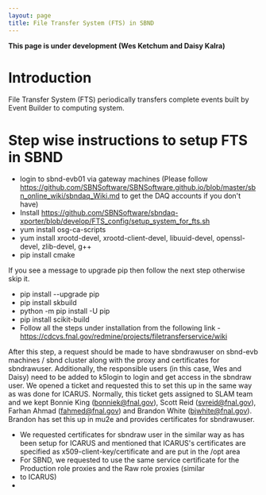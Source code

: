 ```yaml
---
layout: page
title: File Transfer System (FTS) in SBND
---
```


**This page is under development (Wes Ketchum and Daisy Kalra)**

**Introduction**
========================================================================================================================
File Transfer System (FTS) periodically transfers complete events built by Event Builder to computing system. 

**Step wise instructions to setup FTS in SBND**
========================================================================================================================

* login to sbnd-evb01 via gateway machines (Please follow https://github.com/SBNSoftware/SBNSoftware.github.io/blob/master/sbn_online_wiki/sbndaq_Wiki.md to get the DAQ accounts if you don't have)
* Install https://github.com/SBNSoftware/sbndaq-xporter/blob/develop/FTS_config/setup_system_for_fts.sh
* yum install osg-ca-scripts
* yum install xrootd-devel, xrootd-client-devel, libuuid-devel, openssl-devel, zlib-devel, g++
* pip install cmake

If you see a message to upgrade pip then follow the next step otherwise skip it.

* pip install --upgrade pip
* pip install skbuild
* python -m pip install -U pip
* pip install scikit-build
* Follow all the steps under installation from the following link - https://cdcvs.fnal.gov/redmine/projects/filetransferservice/wiki

After this step, a request should be made to have sbndrawuser on sbnd-evb machines / sbnd cluster along with the proxy and certificates
for sbndrawuser. Additionally, the responsible users (in this case, Wes and Daisy) need to be added to k5login to login and
get access in the sbndraw user. We opened a ticket and requested this to set this up in the same way as was done for ICARUS. 
Normally, this ticket gets assigned to SLAM team and we kept Bonnie King (bonniek@fnal.gov), Scott Reid (svreid@fnal.gov), Farhan Ahmad (fahmed@fnal.gov)
and Brandon White (bjwhite@fnal.gov). Brandon has set this up in mu2e and provides certificates for sbndrawuser.

* We requested certificates for sbndraw user in the similar way as has been setup for ICARUS and mentioned that ICARUS's 
certificates are specified as x509-client-key/certificate and are put in the /opt area
* For SBND, we requested to use the same service certificate for the Production role proxies and the Raw role proxies (similar
* to ICARUS) 
* 


